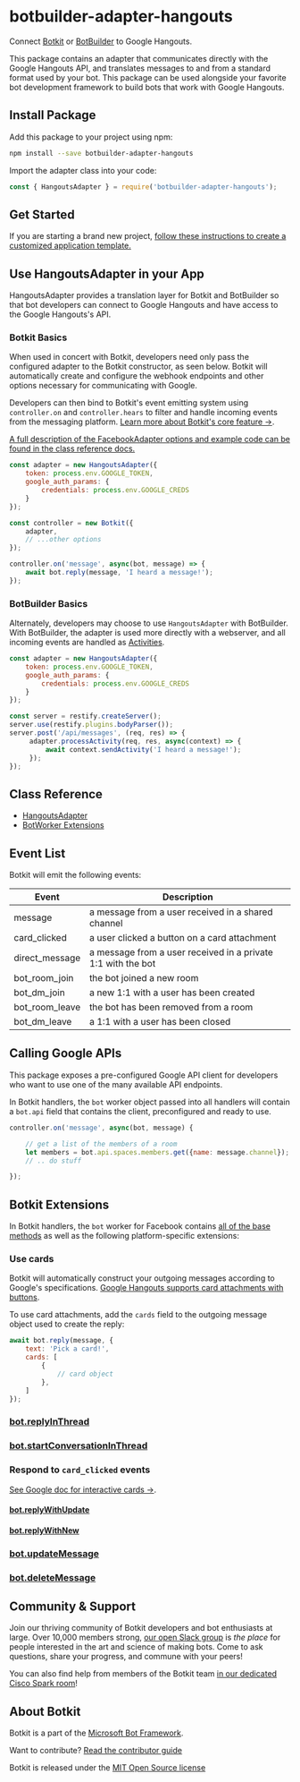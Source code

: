 # botbuilder-adapter-hangouts

Connect [Botkit](https://www.npmjs.com/package/botkit) or [BotBuilder](https://www.npmjs.com/package/botbuilder) to Google Hangouts.

This package contains an adapter that communicates directly with the Google Hangouts API,
and translates messages to and from a standard format used by your bot. This package can be used alongside your favorite bot development framework to build bots that work with Google Hangouts.

## Install Package

Add this package to your project using npm:

```bash
npm install --save botbuilder-adapter-hangouts
```

Import the adapter class into your code:

```javascript
const { HangoutsAdapter } = require('botbuilder-adapter-hangouts');
```

## Get Started

If you are starting a brand new project, [follow these instructions to create a customized application template.](https://botkit.ai/getstarted.html)

## Use HangoutsAdapter in your App

HangoutsAdapter provides a translation layer for Botkit and BotBuilder so that bot developers can connect to Google Hangouts and have access to the Google Hangouts's API.

### Botkit Basics

When used in concert with Botkit, developers need only pass the configured adapter to the Botkit constructor, as seen below. Botkit will automatically create and configure the webhook endpoints and other options necessary for communicating with Google.

Developers can then bind to Botkit's event emitting system using `controller.on` and `controller.hears` to filter and handle incoming events from the messaging platform. [Learn more about Botkit's core feature &rarr;](../docs/index.md).

[A full description of the FacebookAdapter options and example code can be found in the class reference docs.](../docs/hangouts.md#create-a-new-hangoutsadapter)

```javascript
const adapter = new HangoutsAdapter({
    token: process.env.GOOGLE_TOKEN,
    google_auth_params: {
        credentials: process.env.GOOGLE_CREDS
    }
});

const controller = new Botkit({
    adapter,
    // ...other options
});

controller.on('message', async(bot, message) => {
    await bot.reply(message, 'I heard a message!');
});
```

### BotBuilder Basics

Alternately, developers may choose to use `HangoutsAdapter` with BotBuilder. With BotBuilder, the adapter is used more directly with a webserver, and all incoming events are handled as [Activities](https://docs.microsoft.com/en-us/javascript/api/botframework-schema/activity?view=botbuilder-ts-latest).

```javascript
const adapter = new HangoutsAdapter({
    token: process.env.GOOGLE_TOKEN,
    google_auth_params: {
        credentials: process.env.GOOGLE_CREDS
    }
});

const server = restify.createServer();
server.use(restify.plugins.bodyParser());
server.post('/api/messages', (req, res) => {
     adapter.processActivity(req, res, async(context) => {
         await context.sendActivity('I heard a message!');
     });
});
```

## Class Reference

* [HangoutsAdapter](../docs/reference/hangouts.md#hangoutsadapter)
* [BotWorker Extensions](../docs/reference/hangouts.md#hangoutsbotworker)

## Event List

Botkit will emit the following events: 

| Event | Description
|--- |---
| message | a message from a user received in a shared channel
| card_clicked | a user clicked a button on a card attachment
| direct_message | a message from a user received in a private 1:1 with the bot
| bot_room_join | the bot joined a new room
| bot_dm_join | a new 1:1 with a user has been created
| bot_room_leave | the bot has been removed from a room
| bot_dm_leave | a 1:1 with a user has been closed

## Calling Google APIs

This package exposes a pre-configured Google API client for developers who want to use one of the many available API endpoints.

In Botkit handlers, the `bot` worker object passed into all handlers will contain a `bot.api` field that contains the client, preconfigured and ready to use.

```javascript
controller.on('message', async(bot, message) {

    // get a list of the members of a room
    let members = bot.api.spaces.members.get({name: message.channel});
    // .. do stuff

});
```

## Botkit Extensions

In Botkit handlers, the `bot` worker for Facebook contains [all of the base methods](../docs/reference/core.md#BotWorker) as well as the following platform-specific extensions:

### Use cards

Botkit will automatically construct your outgoing messages according to Google's specifications. [Google Hangouts supports card attachments with buttons](https://developers.google.com/hangouts/chat/reference/message-formats/cards).

To use card attachments, add the `cards` field to the outgoing message object used to create the reply:

```javascript
await bot.reply(message, {
    text: 'Pick a card!',
    cards: [
        {
            // card object
        },
    ]
});
```

### [bot.replyInThread](../docs/reference/hangouts.md#replyinthread)

### [bot.startConversationInThread](../docs/reference/hangouts.md#startconversationinthread)

### Respond to `card_clicked` events

[See Google doc for interactive cards &rarr;](https://developers.google.com/hangouts/chat/how-tos/cards-onclick#responding_to_clicks_with_a_new_or_updated_message).

#### [bot.replyWithUpdate](../docs/reference/hangouts.md#replywithupdate)

#### [bot.replyWithNew](../docs/reference/hangouts.md#relpywithnew)

### [bot.updateMessage](../docs/reference/hangouts.md#updatemessage)

### [bot.deleteMessage](../docs/reference/hangouts.md#deletemessage)



## Community & Support

Join our thriving community of Botkit developers and bot enthusiasts at large.
Over 10,000 members strong, [our open Slack group](https://community.botkit.ai) is
_the place_ for people interested in the art and science of making bots.
Come to ask questions, share your progress, and commune with your peers!

You can also find help from members of the Botkit team [in our dedicated Cisco Spark room](https://eurl.io/#SyNZuomKx)!

## About Botkit

Botkit is a part of the [Microsoft Bot Framework](https://dev.botframework.com).

Want to contribute? [Read the contributor guide](../../CONTRIBUTING.md)

Botkit is released under the [MIT Open Source license](LICENSE.md)